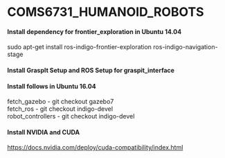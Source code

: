 # COMS6731_HUMANOID_ROBOTS

#### Install dependency for frontier_exploration in Ubuntu 14.04
sudo apt-get install ros-indigo-frontier-exploration ros-indigo-navigation-stage


#### Install GraspIt Setup and ROS Setup for graspit_interface


#### Install follows in Ubuntu 16.04
fetch_gazebo - git checkout gazebo7  
fetch_ros - git checkout indigo-devel  
robot_controllers - git checkout indigo-devel

#### Install NVIDIA and CUDA
https://docs.nvidia.com/deploy/cuda-compatibility/index.html

